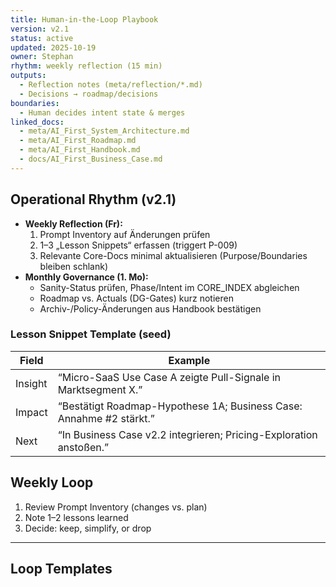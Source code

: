 ```yaml
---
title: Human-in-the-Loop Playbook
version: v2.1
status: active
updated: 2025-10-19
owner: Stephan
rhythm: weekly reflection (15 min)
outputs:
  - Reflection notes (meta/reflection/*.md)
  - Decisions → roadmap/decisions
boundaries:
  - Human decides intent state & merges
linked_docs:
  - meta/AI_First_System_Architecture.md
  - meta/AI_First_Roadmap.md
  - meta/AI_First_Handbook.md
  - docs/AI_First_Business_Case.md
---
```


## Operational Rhythm (v2.1)
- **Weekly Reflection (Fr):**  
  1) Prompt Inventory auf Änderungen prüfen  
  2) 1–3 „Lesson Snippets“ erfassen (triggert P-009)  
  3) Relevante Core-Docs minimal aktualisieren (Purpose/Boundaries bleiben schlank)
- **Monthly Governance (1. Mo):**  
  - Sanity-Status prüfen, Phase/Intent im CORE_INDEX abgleichen  
  - Roadmap vs. Actuals (DG-Gates) kurz notieren  
  - Archiv-/Policy-Änderungen aus Handbook bestätigen

### Lesson Snippet Template (seed)
| Field   | Example                                                             |
|--------|----------------------------------------------------------------------|
| Insight | “Micro-SaaS Use Case A zeigte Pull-Signale in Marktsegment X.”      |
| Impact  | “Bestätigt Roadmap-Hypothese 1A; Business Case: Annahme #2 stärkt.” |
| Next    | “In Business Case v2.2 integrieren; Pricing-Exploration anstoßen.”  |

## Weekly Loop
1. Review Prompt Inventory (changes vs. plan)
2. Note 1–2 lessons learned
3. Decide: keep, simplify, or drop
---

## Loop Templates
